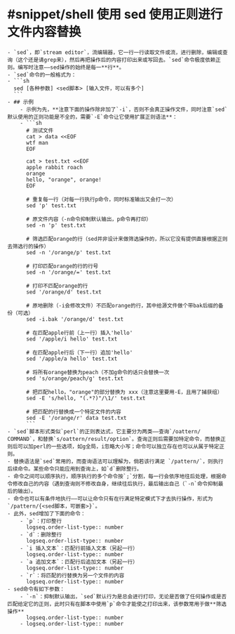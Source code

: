 # #snippet/shell 使用 sed 使用正则进行文件内容替换
	- `sed`，即`stream editor`，流编辑器，它一行一行读取文件或流，进行删除，编辑或查询（这个还是请grep来），然后再把操作后的内容打印出来或写回去。`sed`命令极度依赖正则。编写时注意——sed操作的始终是每一**行**。
	- `sed`命令的一般格式为：
	- ```sh
	  sed [各种参数] <sed脚本> [输入文件，可以有多个]
	  ```
	- ## 示例
		- 示例为先，**注意下面的操作除非加了`-i`，否则不会真正操作文件，同时注意`sed`默认使用的正则功能是不全的，需要`-E`命令让它使用扩展正则语法**：
		- ```sh
		  # 测试文件
		  cat > data <<EOF
		  wtf man
		  EOF
		  
		  cat > test.txt <<EOF
		  apple rabbit roach
		  orange
		  hello, "orange", orange!
		  EOF
		  
		  # 重复每一行（对每一行执行p命令，同时标准输出又会打一次）
		  sed 'p' test.txt 
		  
		  # 原文件内容（-n命令抑制默认输出，p命令再打印）
		  sed -n 'p' test.txt
		  
		  # 筛选匹配orange的行（sed并非设计来做筛选操作的，所以它没有提供直接根据正则去筛选行的操作）
		  sed -n '/orange/p' test.txt
		  
		  # 打印匹配orange的行的行号
		  sed -n '/orange/=' test.txt
		  
		  # 打印不匹配orange的行
		  sed '/orange/d' test.txt
		  
		  # 原地删除（-i会修改文件）不匹配orange的行，其中给源文件做个带bak后缀的备份（可选）
		  sed -i.bak '/orange/d' test.txt
		  
		  # 在匹配apple行前（上一行）插入'hello'
		  sed '/apple/i hello' test.txt
		  
		  # 在匹配apple行后（下一行）追加'hello'
		  sed '/apple/a hello' test.txt
		  
		  # 将所有orange替换为peach（不加g命令的话只会替换一次
		  sed 's/orange/peach/g' test.txt
		  
		  # 把匹配hello，"orange"的部分替换为 xxx（注意这里要用-E，且用了捕获组）
		  sed -E 's/hello, "(.*?)"/\1/' test.txt
		  
		  # 把匹配的行替换成一个特定文件的内容
		  sed -E '/orange/r' data test.txt
		  ```
	- `sed`脚本形式类似`perl`的正则表达式，它主要分为两类——查询`/oattern/ COMMAND`，和替换`s/oattern/result/option`。查询正则后需要加特定命令，而替换正则后可以加perl的一些选项，如g全局，i忽略大小写；命令可以独立存在也可以从属于特定正则。
	- 替换语法是`sed`常用的，而查询语法可以理解为，倘若该行满足 `/pattern/`，则执行后续命令。某些命令只能应用到查询上，如`d`删除整行。
	- 命令之间可以顺序执行，顺序执行的多个命令按`;`分割，每一行会依序地往后处理，根据命令修改自己的内容（遇到查询则不修改自身，继续往后执行，最后输出自己（`-n`命令抑制最后的输出）。
	- 命令也可以有条件地执行——可以让命令只有在行满足特定模式下才去执行操作，形式为`/pattern/{<sed脚本，可嵌套>}`。
	- 此外，sed增加了下面的命令：
		- `p`：打印整行
		  logseq.order-list-type:: number
		- `d`：删除整行
		  logseq.order-list-type:: number
		- `i 插入文本`：匹配行前插入文本（另起一行）
		  logseq.order-list-type:: number
		- `a 追加文本`：匹配行后追加文本（另起一行）
		  logseq.order-list-type:: number
		- `r`：将匹配的行替换为另一个文件的内容
		  logseq.order-list-type:: number
	- sed命令有如下参数：
		- `-n`：抑制默认输出，`sed`默认行为是总会进行打印，无论是否做了任何操作或是否匹配给定它的正则，此时只有在脚本中使用`p`命令才能使之打印出来，该参数常用于做**筛选操作**
		  logseq.order-list-type:: number
		- logseq.order-list-type:: number
